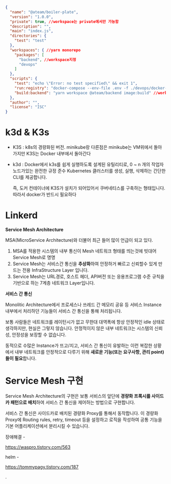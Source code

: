 ```json
{
  "name": "@ateam/boiler-plate",
  "version": "1.0.0",
  "private": true, //workspace는 private에서만 가능함
  "description": "",
  "main": "index.js",
  "directories": {
    "test": "test"
  },
  "workspaces": { //yarn monorepo
    "packages": [
      "backend", //workspace지정
      "devops"
    ]
  },
  "scripts": {
    "test": "echo \"Error: no test specified\" && exit 1",
    "run:registry": "docker-compose --env-file .env -f ./devops/docker-compose.registry.yaml up -d",
    "build:backend": "yarn workspace @ateam/backend image:build" //workspace를 해주면 하위의 명령을 root에서 내려줄수 있음
  },
  "author": "",
  "license": "ISC"
}

```





# k3d & K3s



- K3S : k8s의 경량화된 버전. minikube랑 다른점은 minikube는 VM위에서 돌아가지만 K3S는 Docker 내부에서 돌아간다

- k3d : Docker에서 k3s를 쉽게 실행하도록 설계된 유틸리티로, 0 ~ n 개의 작업자 노드가있는 완전한 규정 준수 Kubernetes 클러스터를 생성, 실행, 삭제하는 간단한 CLI를 제공합니다.

  즉, 도커 컨테이너에 K3S가 설치가 되어있어서 쿠버네티스를 구축하는 형태입니다. 따라서  docker가 반드시 필요하다





# Linkerd

**Service Mesh Architecture**

MSA(MicroService Architecture)와 더불어 최근 들어 많이 언급이 되고 있다.

1. MSA를 적용한 시스템의 내부 통신이 Mesh 네트워크 형태를 띄는것에 빗대어 Service Mesh로 명명
2. Service Mesh는 서비스간 통신을 **추상화**하여 안정하거 빠르고 신뢰할수 있게 만드는 전용 InfraStructure Layer 입니다.
3. Service Mesh는 URL경로, 호스트 헤더, API버전 또는 응용프로그램 수준 규칙을 기반으로 하는 7계층 네트워크 Layer입니다.

**서비스 간 통신**

Monolitic Architecture에서 프로세스나 쓰레드 간 메모리 공유 등 서비스 Instance 내부에서 처리하던 기능들이 서비스 간 통신을 통해 처리됩니다.

보통 사람들은 네트워크를 레이턴시가 없고 무한대 대역폭에 항상 안정적인 idle 상태로 생각하지만, 현실은 그렇지 않습니다. 안정적이지 않은 내부 네트워크는 시스템의 신뢰성, 안정성을 보장할 수 없습니다.

동적으로 수많은 Instance가 뜨고/지고, 서비스 간 통신이 유발하는 이런 복잡한 상황에서 내부 네트워크를 안정적으로 다루기 위해 **새로운 기능(또는 요구사항, 관리 point)들이 필요**합니다.

# Service Mesh 구현

Service Mesh Architecture의 구현은 보통 서비스의 앞단에 **경량화 프록시를 사이드카 패턴으로 배치**하여 서비스 간 통신을 제어하는 방법으로 구현합니다.

서비스 간 통신은 사이드카로 배치된 경량화 Proxy를 통해서 동작합니다. 이 경량화 Proxy에 Routing rules, retry, timeout 등을 설정하고 로직을 작성하여 공통 기능을 기본 어플리케이션에서 분리시킬 수 있습니다.







장애해결 - 

https://waspro.tistory.com/563



helm -

https://tommypagy.tistory.com/187









.